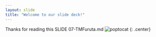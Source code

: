 ```yaml
---
layout: slide
title: "Welcome to our slide deck!"
---
```


Thanks for reading this SLIDE 07-TMFuruta.md 
![poptocat](https://octodex.github.com/images/poptocat.png)
{: .center}
